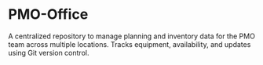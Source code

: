 # PMO-Office
A centralized repository to manage planning and inventory data for the PMO team across multiple locations. Tracks equipment, availability, and updates using Git version control.
